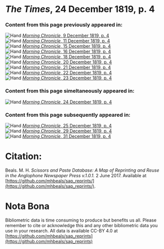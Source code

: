 # *The Times*, 24 December 1819, p. 4  
  
### Content from this page previously appeared in:  
![Hand](http://scissorsandpaste.net/wp-content/uploads/2017/06/smallhandpointer.png) [*Morning Chronicle*, 9 December 1819, p. 4](https://mhbeals.github.io/sap_html/Morning-Chronicle/Morning-Chronicle-9-December-1819-p-4)  
![Hand](http://scissorsandpaste.net/wp-content/uploads/2017/06/smallhandpointer.png) [*Morning Chronicle*, 11 December 1819, p. 4](https://mhbeals.github.io/sap_html/Morning-Chronicle/Morning-Chronicle-11-December-1819-p-4)  
![Hand](http://scissorsandpaste.net/wp-content/uploads/2017/06/smallhandpointer.png) [*Morning Chronicle*, 15 December 1819, p. 4](https://mhbeals.github.io/sap_html/Morning-Chronicle/Morning-Chronicle-15-December-1819-p-4)  
![Hand](http://scissorsandpaste.net/wp-content/uploads/2017/06/smallhandpointer.png) [*Morning Chronicle*, 16 December 1819, p. 4](https://mhbeals.github.io/sap_html/Morning-Chronicle/Morning-Chronicle-16-December-1819-p-4)  
![Hand](http://scissorsandpaste.net/wp-content/uploads/2017/06/smallhandpointer.png) [*Morning Chronicle*, 18 December 1819, p. 4](https://mhbeals.github.io/sap_html/Morning-Chronicle/Morning-Chronicle-18-December-1819-p-4)  
![Hand](http://scissorsandpaste.net/wp-content/uploads/2017/06/smallhandpointer.png) [*Morning Chronicle*, 20 December 1819, p. 4](https://mhbeals.github.io/sap_html/Morning-Chronicle/Morning-Chronicle-20-December-1819-p-4)  
![Hand](http://scissorsandpaste.net/wp-content/uploads/2017/06/smallhandpointer.png) [*Morning Chronicle*, 21 December 1819, p. 4](https://mhbeals.github.io/sap_html/Morning-Chronicle/Morning-Chronicle-21-December-1819-p-4)  
![Hand](http://scissorsandpaste.net/wp-content/uploads/2017/06/smallhandpointer.png) [*Morning Chronicle*, 22 December 1819, p. 4](https://mhbeals.github.io/sap_html/Morning-Chronicle/Morning-Chronicle-22-December-1819-p-4)  
![Hand](http://scissorsandpaste.net/wp-content/uploads/2017/06/smallhandpointer.png) [*Morning Chronicle*, 23 December 1819, p. 4](https://mhbeals.github.io/sap_html/Morning-Chronicle/Morning-Chronicle-23-December-1819-p-4)  
  
### Content from this page simeltaneously appeared in:  
![Hand](http://scissorsandpaste.net/wp-content/uploads/2017/06/smallhandpointer.png) [*Morning Chronicle*, 24 December 1819, p. 4](https://mhbeals.github.io/sap_html/Morning-Chronicle/Morning-Chronicle-24-December-1819-p-4)  
  
### Content from this page subsequently appeared in:  
![Hand](http://scissorsandpaste.net/wp-content/uploads/2017/06/smallhandpointer.png) [*Morning Chronicle*, 25 December 1819, p. 4](https://mhbeals.github.io/sap_html/Morning-Chronicle/Morning-Chronicle-25-December-1819-p-4)  
![Hand](http://scissorsandpaste.net/wp-content/uploads/2017/06/smallhandpointer.png) [*Morning Chronicle*, 29 December 1819, p. 4](https://mhbeals.github.io/sap_html/Morning-Chronicle/Morning-Chronicle-29-December-1819-p-4)  
![Hand](http://scissorsandpaste.net/wp-content/uploads/2017/06/smallhandpointer.png) [*Morning Chronicle*, 31 December 1819, p. 4](https://mhbeals.github.io/sap_html/Morning-Chronicle/Morning-Chronicle-31-December-1819-p-4)  


# Citation: 

Beals. M. H. *Scissors and Paste Database: A Map of Reprinting and Reuse in the Anglophone Newspaper Press v.1.0.1.* 2 June 2017. Available at [https://github.com/mhbeals/sap_reprints/](https://github.com/mhbeals/sap_reprints/). 

# Nota Bona

Bibliometric data is time consuming to produce but benefits us all. Please remember to cite or acknowledge this and any other bibliometric data you use in your research. All data is available CC-BY 4.0 at [https://github.com/mhbeals/sap_reprints](https://github.com/mhbeals/sap_reprints)